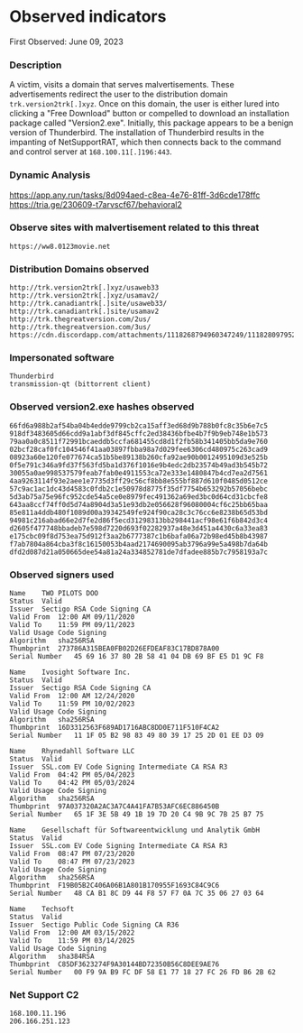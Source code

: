 # Observed indicators

First Observed: June 09, 2023

### Description

A victim, visits a domain that serves malvertisements. These advertisements redirect the user to the distribution domain `trk.version2trk[.]xyz`. Once on this domain, the user is either lured into clicking a "Free Download" button or compelled to download an installation package called "Version2.exe". Initially, this package appears to be a benign version of Thunderbird. The installation of Thunderbird results in the impanting of NetSupportRAT, which then connects back to the command and control server at `168.100.11[.]196:443`.

### Dynamic Analysis

https://app.any.run/tasks/8d094aed-c8ea-4e76-81ff-3d6cde178ffc  
https://tria.ge/230609-t7arvscf67/behavioral2  

### Observe sites with malvertisement related to this threat
```
https://ww8.0123movie.net
```

### Distribution Domains observed

```
http://trk.version2trk[.]xyz/usaweb33
http://trk.version2trk[.]xyz/usamav2/
http://trk.canadiantrk[.]site/usaweb33/
http://trk.canadiantrk[.]site/usamav2
http://trk.thegreatversion.com/2us/
http://trk.thegreatversion.com/3us/
https://cdn.discordapp.com/attachments/1118268794960347249/1118280979526733845/Ver2.exe
```

### Impersonated software

```
Thunderbird
transmission-qt (bittorrent client)
```

### Observed version2.exe hashes observed

```
66fd6a988b2af54ba04b4edde9799cb2ca15aff3ed68d9b788b0fc8c35b6e7c5
918df3483605d66cdd9a1abf3df845cffc2ed38436bfbe4b7f9b9eb748e1b573
79aa0a0c8511f72991bcaeddb5ccfa681455cd8d1f2fb58b341405bb5da9e760
02bcf28caf0fc104546f41aa03897fbba98a7d029fee6306cd480975c263cad9
08923a60e120fe077674ca51b5be89138b260cfa92ae90b0012495109d3e525b
0f5e791c346a9fd37f563fd5ba1d376f1016e9b4edc2db23574b49ad3b545b72
30055a0ae998537579feab7fab0e4911553ca72e333e1480847b4cd7ea2d7561
4aa9263114f93e2aee1e7735d3ff29c56cf8bb8e555bf887d610f0485d0512ce
57c9ac1ac1dc43d4583c0fdb2c1e50978d8775f35df7754b653292b57056bebc
5d3ab75a75e96fc952cde54a5ce0e8979fec491362a69ed3bc0d64cd31cbcfe8
643aa8ccf74ff0d5d74a8904d3a51e93db2e056628f96080004cf6c25bb65baa
85e811a4ddb480f1089d00a39342549fe924f90ca28c3c76cc6e8238b65d53bd
94981c216abad66e2d7fe2d86f5ecd31298313bb298441acf98e61f6b842d3c4
d2605f477748bbadeb7e598d7220d693f02282937a48e3d451a4430c6a33ea83
e175cbc09f8d753ea75d912f3aa2b6777387c1b6bafa06a72b98ed45b8b43987
f7ab7804a864cba3f8c16150053b4aad2174690095ab3796a99e5a498b7da64b
dfd2d087d21a050665dee54a81a24a334852781de7dfadee885b7c7958193a7c
```

### Observed signers used

```
Name	TWO PILOTS DOO
Status	Valid
Issuer	Sectigo RSA Code Signing CA
Valid From	12:00 AM 09/11/2020
Valid To	11:59 PM 09/11/2023
Valid Usage	Code Signing
Algorithm	sha256RSA
Thumbprint	273786A315BEA0FB02D26EFDEAF83C17BD878A00
Serial Number	45 69 16 37 80 2B 58 41 04 DB 69 BF E5 D1 9C F8

Name	Ivosight Software Inc.
Status	Valid
Issuer	Sectigo RSA Code Signing CA
Valid From	12:00 AM 12/24/2020
Valid To	11:59 PM 10/02/2023
Valid Usage	Code Signing
Algorithm	sha256RSA
Thumbprint	16D3312563F689AD1716ABC8DD0E711F510F4CA2
Serial Number	11 1F 05 B2 98 83 49 80 39 17 25 2D 01 EE D3 09

Name	Rhynedahll Software LLC
Status	Valid
Issuer	SSL.com EV Code Signing Intermediate CA RSA R3
Valid From	04:42 PM 05/04/2023
Valid To	04:42 PM 05/03/2024
Valid Usage	Code Signing
Algorithm	sha256RSA
Thumbprint	97A037320A2AC3A7C4A41FA7B53AFC6EC886450B
Serial Number	65 1F 3E 5B 49 1B 19 7D 20 C4 9B 9C 7B 25 B7 75

Name	Gesellschaft für Softwareentwicklung und Analytik GmbH
Status	Valid
Issuer	SSL.com EV Code Signing Intermediate CA RSA R3
Valid From	08:47 PM 07/23/2020
Valid To	08:47 PM 07/23/2023
Valid Usage	Code Signing
Algorithm	sha256RSA
Thumbprint	F19B05B2C406A06B1A801B170955F1693C84C9C6
Serial Number	48 CA B1 8C D9 44 F8 57 F7 0A 7C 35 06 27 03 64

Name	Techsoft
Status	Valid
Issuer	Sectigo Public Code Signing CA R36
Valid From	12:00 AM 03/15/2022
Valid To	11:59 PM 03/14/2025
Valid Usage	Code Signing
Algorithm	sha384RSA
Thumbprint	C85DF3623274F9A30144BD72350B56C8DEE9AE76
Serial Number	00 F9 9A B9 FC DF 58 E1 77 18 27 FC 26 FD B6 2B 62
```

### Net Support C2

```
168.100.11.196
206.166.251.123
```
